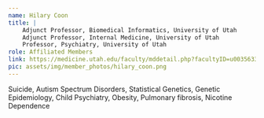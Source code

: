 ```yaml
---
name: Hilary Coon
title: |
    Adjunct Professor, Biomedical Informatics, University of Utah
    Adjunct Professor, Internal Medicine, University of Utah
    Professor, Psychiatry, University of Utah
role: Affiliated Members
link: https://medicine.utah.edu/faculty/mddetail.php?facultyID=u0035633
pic: assets/img/member_photos/hilary_coon.png
---
```


Suicide, Autism Spectrum Disorders, Statistical Genetics, Genetic Epidemiology, Child Psychiatry, Obesity, Pulmonary fibrosis, Nicotine Dependence
